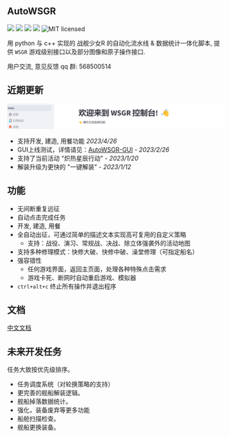 ## AutoWSGR

![](https://img.shields.io/github/repo-size/huan-yp/Auto-WSGR) ![](https://img.shields.io/pypi/v/AutoWSGR) ![](https://img.shields.io/pypi/dm/AutoWSGR) ![](https://img.shields.io/github/issues/huan-yp/Auto-WSGR) ![MIT licensed](https://img.shields.io/badge/license-MIT-brightgreen.svg)

用 python 与 c++ 实现的 战舰少女R 的自动化流水线 & 数据统计一体化脚本, 提供 `WSGR` 游戏级别接口以及部分图像和原子操作接口.

用户交流, 意见反馈 qq 群: 568500514

## 近期更新

![image-20230226001532677](assets/image-20230226001532677.png)
- 支持开发, 建造, 用餐功能 *2023/4/26*
- GUI上线测试，详情请见：[AutoWSGR-GUI](https://github.com/Nickydusk/AutoWSGR-GUI) - *2023/2/26*
- 支持了当前活动 "炽热星辰行动" - *2023/1/20*
- 解装升级为更快的 "一键解装" - *2023/1/12*


## 功能

- 无间断重复远征
- 自动点击完成任务
- 开发, 建造, 用餐
- 全自动出征，可通过简单的描述文本实现高可复用的自定义策略
  - 支持：战役、演习、常规战、决战、除立体强袭外的活动地图
- 支持多种修理模式：快修大破、快修中破、澡堂修理（可指定船名）
- 强容错性
  - 任何游戏界面，返回主页面，处理各种特殊点击需求
  - 游戏卡死、断网时自动重启游戏、模拟器
- `ctrl+alt+c` 终止所有操作并退出程序


## 文档

[中文文档](/documentation/%E4%BD%BF%E7%94%A8%E8%AF%B4%E6%98%8E.md)


## 未来开发任务

任务大致按优先级排序。 
- 任务调度系统（对轮换策略的支持）
- 更完善的舰船解装逻辑。
- 舰船掉落数据统计。
- 强化，装备废弃等更多功能
- 船舱扫描检查。
- 舰船更换装备。

